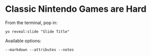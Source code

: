 
# Classic Nintendo Games are Hard

From the terminal, pop in:

  ```yo reveal:slide "Slide Title"```

Available options:

 ```--markdown --attributes --notes```
